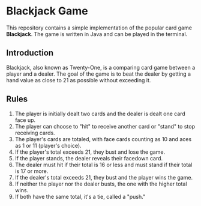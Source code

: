 # Blackjack Game

This repository contains a simple implementation of the popular card game **Blackjack**. The game is written in Java and can be played in the terminal.

## Introduction

Blackjack, also known as Twenty-One, is a comparing card game between a player and a dealer. The goal of the game is to beat the dealer by getting a hand value as close to 21 as possible without exceeding it.

## Rules

1. The player is initially dealt two cards and the dealer is dealt one card face up.
2. The player can choose to "hit" to receive another card or "stand" to stop receiving cards.
3. The player's cards are totaled, with face cards counting as 10 and aces as 1 or 11 (player's choice).
4. If the player's total exceeds 21, they bust and lose the game.
5. If the player stands, the dealer reveals their facedown card.
6. The dealer must hit if their total is 16 or less and must stand if their total is 17 or more.
7. If the dealer's total exceeds 21, they bust and the player wins the game.
8. If neither the player nor the dealer busts, the one with the higher total wins.
9. If both have the same total, it's a tie, called a "push."
